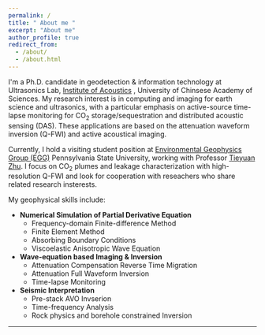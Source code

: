 ```yaml
---
permalink: /
title: " About me "
excerpt: "About me"
author_profile: true
redirect_from: 
  - /about/
  - /about.html
---
```


I'm a Ph.D. candidate in geodetection & information technology at Ultrasonics Lab, [Institute of Acoustics](http://english.ioa.cas.cn/) , University of Chinsese Academy of Sciences. My research interest is in computing and imaging for earth science and ultrasonics, with a particular emphasis on active-source time-lapse monitoring for CO$_2$ storage/sequestration and distributed acoustic sensing (DAS). These applications are based on the attenuation waveform inversion (Q-FWI) and active acoustical imaging.

Currently, I hold a visiting student position at [Environmental Geophysics Group (EGG)](https://sites.psu.edu/tzhu/group/) Pennsylvania State University, working with Professor [Tieyuan Zhu](https://www.geosc.psu.edu/directory/tieyuan-zhu). I focus on CO$_2$ plumes and leakage characterization with high-resolution Q-FWI and look for cooperation with reseachers who share related research insterests.

My geophysical skills include:
  - **Numerical Simulation of Partial Derivative Equation** 
    - Frequency-domain Finite-difference Method
    - Finite Element Method
    - Absorbing Boundary Conditions
    - Viscoelastic Anisotropic Wave Equation
  - **Wave-equation based Imaging & Inversion**
    -  Attenuation Compensation Reverse Time Migration
    -  Attenuation Full Waveform Inversion
    -  Time-lapse  Monitoring
  - **Seismic Interpretation**
    -  Pre-stack AVO Invserion
    -  Time-frequency Analysis
    -  Rock physics and borehole constrained Inversion

--- 
